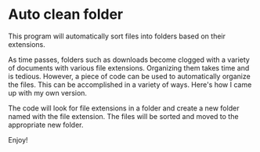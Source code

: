 # Auto clean folder
This program will automatically sort files into folders based on their extensions.

As time passes, folders such as downloads become clogged with a variety of documents with various file extensions. Organizing them takes time and is tedious. However, a piece of code can be used to automatically organize the files. This can be accomplished in a variety of ways. Here's how I came up with my own version.

The code will look for file extensions in a folder and create a new folder named with the file extension. The files will be sorted and moved to the appropriate new folder.

Enjoy!
